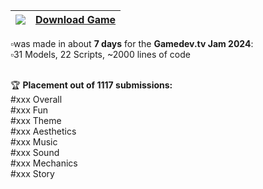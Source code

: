 | <img src="https://img.shields.io/badge/Itch.io-FA5C5C?style=for-the-badge&logo=itchdotio&logoColor=white" />                     | [Download Game](https://jonasthn.itch.io/no-sale-today)   |
| -------------------------------------------------------------------------------------------------------------------------------- | --------------------------------------------------------- |

▫️was made in about **7 days** for the **Gamedev.tv Jam 2024**: <br/>
▫️31 Models, 22 Scripts, ~2000 lines of code <br/> <br/>

:trophy: **Placement out of 1117 submissions:** <br/>
#xxx Overall <br/>
#xxx Fun <br/>
#xxx Theme <br/>
#xxx Aesthetics <br/>
#xxx Music <br/>
#xxx Sound <br/>
#xxx Mechanics <br/>
#xxx Story
